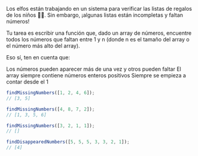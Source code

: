 Los elfos están trabajando en un sistema para verificar las listas de regalos de los niños 👧👦. Sin embargo, ¡algunas listas están incompletas y faltan números!

Tu tarea es escribir una función que, dado un array de números, encuentre todos los números que faltan entre 1 y n (donde n es el tamaño del array o el número más alto del array).

Eso sí, ten en cuenta que:

Los números pueden aparecer más de una vez y otros pueden faltar
El array siempre contiene números enteros positivos
Siempre se empieza a contar desde el 1

```ts
findMissingNumbers([1, 2, 4, 6]);
// [3, 5]

findMissingNumbers([4, 8, 7, 2]);
// [1, 3, 5, 6]

findMissingNumbers([3, 2, 1, 1]);
// []

findDisappearedNumbers([5, 5, 5, 3, 3, 2, 1]);
// [4]
```
